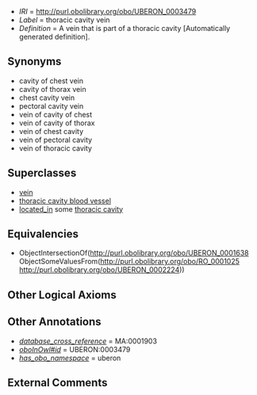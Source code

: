  * *IRI* = http://purl.obolibrary.org/obo/UBERON_0003479
 * *Label* = thoracic cavity vein
 * *Definition* = A vein that is part of a thoracic cavity [Automatically generated definition].

## Synonyms

 * cavity of chest vein
 * cavity of thorax vein
 * chest cavity vein
 * pectoral cavity vein
 * vein of cavity of chest
 * vein of cavity of thorax
 * vein of chest cavity
 * vein of pectoral cavity
 * vein of thoracic cavity

## Superclasses

 * [vein](../../UBERON/38/UBERON_0001638.md)
 * [thoracic cavity blood vessel](../../UBERON/19/UBERON_0003519.md)
 * [located_in](../../RO/25/RO_0001025.md) some [thoracic cavity](../../UBERON/24/UBERON_0002224.md)

## Equivalencies

 * ObjectIntersectionOf(<http://purl.obolibrary.org/obo/UBERON_0001638> ObjectSomeValuesFrom(<http://purl.obolibrary.org/obo/RO_0001025> <http://purl.obolibrary.org/obo/UBERON_0002224>))

## Other Logical Axioms


## Other Annotations

 * *[database_cross_reference](../../ef/oboInOwl#hasDbXref.md)* = MA:0001903
 * *[oboInOwl#id](../../id/oboInOwl#id.md)* = UBERON:0003479
 * *[has_obo_namespace](../../ce/oboInOwl#hasOBONamespace.md)* = uberon

## External Comments

